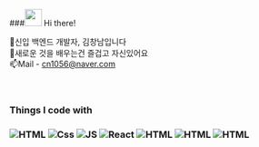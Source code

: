###<img src="https://emojis.slackmojis.com/emojis/images/1531849430/4246/blob-sunglasses.gif?1531849430" width="30"/> Hi there!

🌱신입 백엔드 개발자, 김창남입니다 <br>
🔎새로운 것을 배우는건 즐겁고 자신있어요 <br>
📫Mail - cn1056@naver.com 
<br><br><br>
<h3>Things I code with<h3>
<img alt="HTML" src="https://img.shields.io/badge/-html5-FF5E00?style=flat-square&logo=html5&logoColor=white" />  
<img alt="Css" src="https://img.shields.io/badge/-css3-368AFF?style=flat-square&logo=css3&logoColor=white" /> 
<img alt="JS" src="https://img.shields.io/badge/-js-yellow?style=flat-square&logo=JavaScript&logoColor=white" /> 
<img alt="React" src="https://img.shields.io/badge/-React-45b8d8?style=flat-square&logo=react&logoColor=white" />
<img alt="HTML" src="https://img.shields.io/badge/-html5-FF5E00?style=flat-square&logo=html5&logoColor=white" /> 
<img alt="HTML" src="https://img.shields.io/badge/-html5-FF5E00?style=flat-square&logo=html5&logoColor=white" /> 
<img alt="HTML" src="https://img.shields.io/badge/-html5-FF5E00?style=flat-square&logo=html5&logoColor=white" /> 

<!--
**SpearManCN/SpearManCN** is a ✨ _special_ ✨ repository because its `README.md` (this file) appears on your GitHub profile.

Here are some ideas to get you started:

- 🔭 I’m currently working on ...
- 🌱 I’m currently learning ...
- 👯 I’m looking to collaborate on ...
- 🤔 I’m looking for help with ...
- 💬 Ask me about ...
- 📫 How to reach me: ...
- 😄 Pronouns: ...
- ⚡ Fun fact: ...
-->
